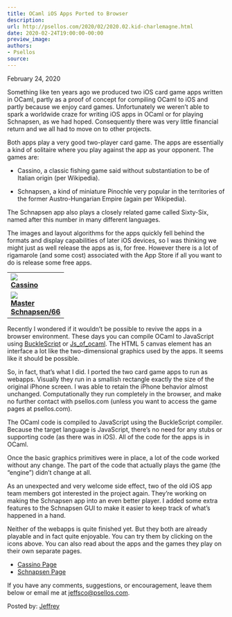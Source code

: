 ```yaml
---
title: OCaml iOS Apps Ported to Browser
description:
url: http://psellos.com/2020/02/2020.02.kid-charlemagne.html
date: 2020-02-24T19:00:00-00:00
preview_image:
authors:
- Psellos
source:
---
```


<div class="date">February 24, 2020</div>

<p>Something like ten years ago we produced two iOS card game apps written
in OCaml, partly as a proof of concept for compiling OCaml to iOS and
partly because we enjoy card games. Unfortunately we weren&rsquo;t able to
spark a worldwide craze for writing iOS apps in OCaml or for playing
Schnapsen, as we had hoped. Consequently there was very little financial
return and we all had to move on to other projects.</p>

<p>Both apps play a very good two-player card game. The apps are
essentially a kind of solitaire where you play against the app as your
opponent. The games are:</p>

<ul>
<li><p>Cassino, a classic fishing game said without substantiation to be
of Italian origin (per Wikipedia).</p></li>
<li><p>Schnapsen, a kind of miniature Pinochle very popular in the
territories of the former Austro-Hungarian Empire (again per
Wikipedia).</p></li>
</ul>

<p>The Schnapsen app also plays a closely related game called Sixty-Six,
named after this number in many different languages.</p>

<p>The images and layout algorithms for the apps quickly fell behind the
formats and display capabilities of later iOS devices, so I was thinking
we might just as well release the apps as is, for free. However there is
a lot of rigamarole (and some cost) associated with the App Store if all
you want to do is release some free apps.</p>

<table class="morelikealist" style="margin-top: 0.4em;">
<tr><td>
<a href="http://cassino.psellos.com">
<img src="http://psellos.com/images/cassino-icon45.png"/><br/>
<strong>Cassino</strong>
</a>
</td></tr>
<tr><td>
<a href="http://schnapsen.psellos.com">
<img src="http://psellos.com/images/schnapsen-icon45.png"/><br/>
<strong>Master<br/>Schnapsen/66</strong>
</a>
</td></tr>
</table>

<p>Recently I wondered if it wouldn&rsquo;t be possible to revive the apps in a
browser environment. These days you can compile OCaml to JavaScript
using <a href="https://bucklescript.github.io/">BuckleScript</a> or
<a href="https://ocsigen.org/js_of_ocaml/3.5.1/manual/overview">Js_of_ocaml</a>.
The HTML 5 canvas element has an interface a lot like the
two-dimensional graphics used by the apps. It seems like it should be
possible.</p>

<p>So, in fact, that&rsquo;s what I did. I ported the two card game apps to run
as webapps. Visually they run in a smallish rectangle exactly the size
of the original iPhone screen. I was able to retain the iPhone behavior
almost unchanged. Computationally they run completely in the browser,
and make no further contact with psellos.com (unless you want to access
the game pages at psellos.com).</p>

<p>The OCaml code is compiled to JavaScript using the BuckleScript
compiler. Because the target language is JavaScript, there&rsquo;s no need for
any stubs or supporting code (as there was in iOS). All of the code for
the apps is in OCaml.</p>

<p>Once the basic graphics primitives were in place, a lot of the code
worked without any change. The part of the code that actually plays the
game (the &ldquo;engine&rdquo;) didn&rsquo;t change at all.</p>

<p>As an unexpected and very welcome side effect, two of the old iOS app
team members got interested in the project again. They&rsquo;re working on
making the Schnapsen app into an even better player. I added some extra
features to the Schnapsen GUI to make it easier to keep track of what&rsquo;s
happened in a hand.</p>

<p>Neither of the webapps is quite finished yet. But they both are already
playable and in fact quite enjoyable. You can try them by clicking on
the icons above. You can also read about the apps and the games they
play on their own separate pages.</p>

<ul>
<li><a href="http://psellos.com/cassino">Cassino Page</a></li>
<li><a href="http://psellos.com/schnapsen">Schnapsen Page</a></li>
</ul>

<p>If you have any comments, suggestions, or encouragement, leave them
below or email me at <a href="mailto:jeffsco@psellos.com">jeffsco@psellos.com</a>.</p>

<p>Posted by: <a href="http://psellos.com/aboutus.html#jeffreya.scofieldphd">Jeffrey</a></p>

<p></p>

